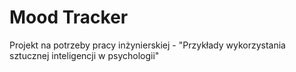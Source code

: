 # Mood Tracker

Projekt na potrzeby pracy inżynierskiej - "Przykłady wykorzystania sztucznej inteligencji w psychologii"